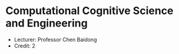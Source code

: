 # Computational Cognitive Science and Engineering

- Lecturer: Professor Chen Baidong 
- Credit: 2

